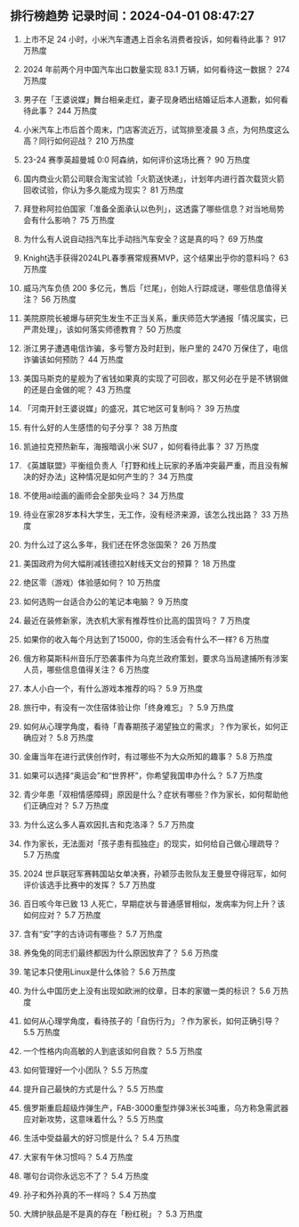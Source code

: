 
## 排行榜趋势 记录时间：2024-04-01 08:47:27
  
  1. 上市不足 24 小时，小米汽车遭遇上百余名消费者投诉，如何看待此事？ 917 万热度
    
  2. 2024 年前两个月中国汽车出口数量实现 83.1 万辆，如何看待这一数据？ 274 万热度
    
  3. 男子在「王婆说媒」舞台相亲走红，妻子现身晒出结婚证后本人道歉，如何看待此事？ 244 万热度
    
  4. 小米汽车上市后首个周末，门店客流近万，试驾排至凌晨 3 点，为何热度这么高？同行如何迎战？ 210 万热度
    
  5. 23-24 赛季英超曼城 0:0 阿森纳，如何评价这场比赛？ 90 万热度
    
  6. 国内商业火箭公司联合淘宝试验「火箭送快递」，计划年内进行首次载货火箭回收试验，你认为多久能成为现实？ 81 万热度
    
  7. 拜登称阿拉伯国家「准备全面承认以色列」，这透露了哪些信息？对当地局势会有什么影响？ 75 万热度
    
  8. 为什么有人说自动挡汽车比手动挡汽车安全？这是真的吗？ 69 万热度
    
  9. Knight选手获得2024LPL春季赛常规赛MVP，这个结果出乎你的意料吗？ 63 万热度
    
  10. 威马汽车负债 200 多亿元，售后「烂尾」，创始人行踪成谜，哪些信息值得关注？ 56 万热度
    
  11. 美院原院长被爆与研究生发生不正当关系，重庆师范大学通报「情况属实，已严肃处理」，该如何落实师德教育？ 50 万热度
    
  12. 浙江男子遭遇电信诈骗，多亏警方及时赶到，账户里的 2470 万保住了，电信诈骗该如何预防？ 44 万热度
    
  13. 美国马斯克的星舰为了省钱如果真的实现了可回收，那又何必在乎是不锈钢做的还是白金做的呢？ 43 万热度
    
  14. 「河南开封王婆说媒」的盛况，其它地区可复制吗？ 39 万热度
    
  15. 有什么好的人生感悟的句子分享？ 38 万热度
    
  16. 凯迪拉克预热新车，海报暗讽小米 SU7 ，如何看待此事？ 37 万热度
    
  17. 《英雄联盟》平衡组负责人「打野和线上玩家的矛盾冲突最严重，而且没有解决的好办法」这种情况是如何产生的？ 34 万热度
    
  18. 不使用ai绘画的画师会全部失业吗？ 34 万热度
    
  19. 待业在家28岁本科大学生，无工作，没有经济来源，该怎么找出路？ 33 万热度
    
  20. 为什么过了这么多年，我们还在怀念张国荣？ 26 万热度
    
  21. 美国政府为何大幅削减钱德拉X射线天文台的预算？ 18 万热度
    
  22. 绝区零（游戏）体验感如何？ 10 万热度
    
  23. 如何选购一台适合办公的笔记本电脑？ 9 万热度
    
  24. 最近在装修新家，洗衣机大家有推荐性价比高的国货吗？ 7 万热度
    
  25. 如果你的收入每个月达到了15000，你的生活会有什么不一样? 6 万热度
    
  26. 俄方称莫斯科州音乐厅恐袭事件为乌克兰政府策划，要求乌当局逮捕所有涉案人员，哪些信息值得关注？ 6 万热度
    
  27. 本人小白一个，有什么游戏本推荐的吗？ 5.9 万热度
    
  28. 旅行中，有没有一次住宿体验让你「终身难忘」？ 5.9 万热度
    
  29. 如何从心理学角度，看待「青春期孩子渴望独立的需求」？作为家长，如何正确应对？ 5.8 万热度
    
  30. 金庸当年在进行武侠创作时，有过哪些不为大众所知的趣事？ 5.8 万热度
    
  31. 如果可以选择“奥运会”和“世界杯”，你希望我国申办什么？ 5.7 万热度
    
  32. 青少年患「双相情感障碍」原因是什么？症状有哪些？作为家长，如何帮助他们正确应对？ 5.7 万热度
    
  33. 为什么这么多人喜欢因扎吉和克洛泽？ 5.7 万热度
    
  34. 作为家长，无法面对「孩子患有孤独症」的现实，如何给自己做心理疏导？ 5.7 万热度
    
  35. 2024 世乒联冠军赛韩国站女单决赛，孙颖莎击败队友王曼昱夺得冠军，如何评价该选手比赛中的发挥？ 5.7 万热度
    
  36. 百日咳今年已致 13 人死亡，早期症状与普通感冒相似，发病率为何上升？该如何应对？ 5.7 万热度
    
  37. 含有“安”字的古诗词有哪些？ 5.7 万热度
    
  38. 养兔兔的同志们最终都因为什么原因放弃了？ 5.6 万热度
    
  39. 笔记本只使用Linux是什么体验？ 5.6 万热度
    
  40. 为什么中国历史上没有出现如欧洲的纹章，日本的家徽一类的标识？ 5.6 万热度
    
  41. 如何从心理学角度，看待孩子的「自伤行为」？作为家长，如何正确引导？ 5.5 万热度
    
  42. 一个性格内向高敏的人到底该如何自救？ 5.5 万热度
    
  43. 如何管理好一个小团队？ 5.5 万热度
    
  44. 提升自己最快的方式是什么？ 5.5 万热度
    
  45. 俄罗斯重启超级炸弹生产，FAB-3000重型炸弹3米长3吨重，乌方称急需武器应对新攻势，这意味着什么？ 5.5 万热度
    
  46. 生活中受益最大的好习惯是什么？ 5.4 万热度
    
  47. 大家有午休习惯吗？ 5.4 万热度
    
  48. 哪句台词你永远忘不了？ 5.4 万热度
    
  49. 孙子和外孙真的不一样吗？ 5.4 万热度
    
  50. 大牌护肤品是不是真的存在「粉红税」？ 5.3 万热度
    